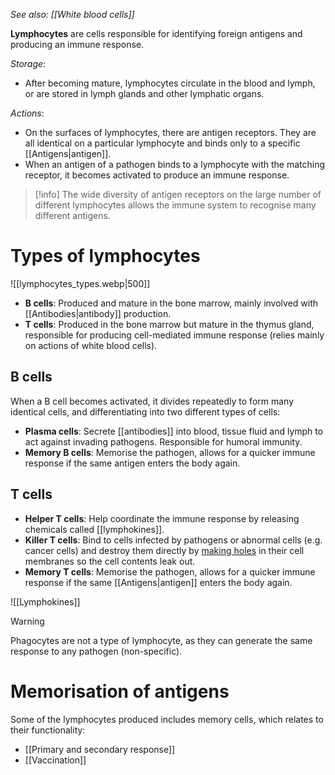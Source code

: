 *See also: [[White blood cells]]*

**Lymphocytes** are cells responsible for <span class="hi-green">identifying foreign antigens</span> and producing an immune response.

*Storage*:
- After becoming mature, lymphocytes circulate in the <span class="hi-blue">blood and lymph</span>, or are stored in <span class="hi-blue">lymph glands</span> and other lymphatic organs.

*Actions*:
- On the surfaces of lymphocytes, there are antigen receptors. They are all <span class="hi-green">identical on a particular lymphocyte</span> and binds only to a specific [[Antigens|antigen]].
- When an antigen of a pathogen binds to a lymphocyte with the matching receptor, it becomes <span class="hi-blue">activated</span> to produce an immune response.

> [!info]
> The wide diversity of antigen receptors on the large number of different lymphocytes allows the immune system to recognise many different antigens.

# Types of lymphocytes
![[lymphocytes_types.webp|500]]
- **B cells**: Produced and mature in the <span class="hi-blue">bone marrow</span>, mainly involved with [[Antibodies|antibody]] production.
- **T cells**: Produced in the bone marrow but mature in the <span class="hi-blue">thymus gland</span>, responsible for producing cell-mediated immune response (relies mainly on actions of white blood cells).

## B cells
When a B cell becomes activated, it <span class="hi-green">divides repeatedly</span> to form many identical cells, and <span class="hi-green">differentiating</span> into two different types of cells:
- **Plasma cells**: Secrete [[antibodies]] into blood, tissue fluid and lymph to act against invading pathogens. Responsible for <span class="hi-blue">humoral immunity</span>.
- **Memory B cells**: <span class="hi-green">Memorise</span> the pathogen, allows for a quicker immune response if the same antigen enters the body again.

## T cells
- **Helper T cells**: Help coordinate the immune response by releasing chemicals called [[lymphokines]].
- **Killer T cells**: Bind to cells infected by pathogens or abnormal cells (e.g. cancer cells) and <span class="hi-green">destroy them directly</span> by <u>making holes</u> in their cell membranes so the cell contents leak out.
- **Memory T cells**: <span class="hi-green">Memorise</span> the pathogen, allows for a quicker immune response if the same [[Antigens|antigen]] enters the body again.

![[Lymphokines]]

> [!warning]
> <span class="hi-blue">Phagocytes</span> are not a type of lymphocyte, as they can generate the same response to any pathogen (non-specific).

# Memorisation of antigens
Some of the lymphocytes produced includes memory cells, which relates to their functionality:
- [[Primary and secondary response]]
- [[Vaccination]]

